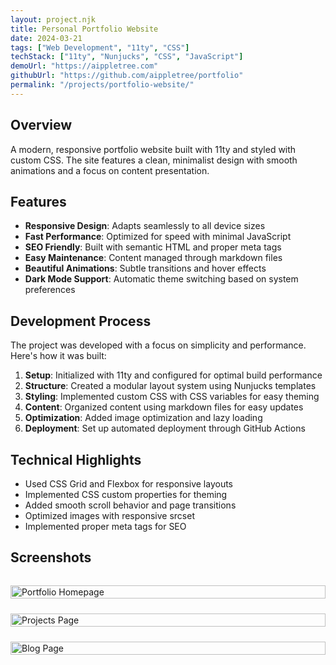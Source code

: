 ```yaml
---
layout: project.njk
title: Personal Portfolio Website
date: 2024-03-21
tags: ["Web Development", "11ty", "CSS"]
techStack: ["11ty", "Nunjucks", "CSS", "JavaScript"]
demoUrl: "https://aippletree.com"
githubUrl: "https://github.com/aippletree/portfolio"
permalink: "/projects/portfolio-website/"
---
```


## Overview

A modern, responsive portfolio website built with 11ty and styled with custom CSS. The site features a clean, minimalist design with smooth animations and a focus on content presentation.

## Features

- **Responsive Design**: Adapts seamlessly to all device sizes
- **Fast Performance**: Optimized for speed with minimal JavaScript
- **SEO Friendly**: Built with semantic HTML and proper meta tags
- **Easy Maintenance**: Content managed through markdown files
- **Beautiful Animations**: Subtle transitions and hover effects
- **Dark Mode Support**: Automatic theme switching based on system preferences

## Development Process

The project was developed with a focus on simplicity and performance. Here's how it was built:

1. **Setup**: Initialized with 11ty and configured for optimal build performance
2. **Structure**: Created a modular layout system using Nunjucks templates
3. **Styling**: Implemented custom CSS with CSS variables for easy theming
4. **Content**: Organized content using markdown files for easy updates
5. **Optimization**: Added image optimization and lazy loading
6. **Deployment**: Set up automated deployment through GitHub Actions

## Technical Highlights

- Used CSS Grid and Flexbox for responsive layouts
- Implemented CSS custom properties for theming
- Added smooth scroll behavior and page transitions
- Optimized images with responsive srcset
- Implemented proper meta tags for SEO

## Screenshots

<div class="project-screenshots">
    <img src="/images/projects/portfolio/home.png" alt="Portfolio Homepage" class="screenshot">
    <img src="/images/projects/portfolio/projects.png" alt="Projects Page" class="screenshot">
    <img src="/images/projects/portfolio/blog.png" alt="Blog Page" class="screenshot">
</div>

<style>
    .project-screenshots {
        display: grid;
        grid-template-columns: repeat(auto-fit, minmax(300px, 1fr));
        gap: 1.5rem;
        margin: 2rem 0;
    }

    .screenshot {
        width: 100%;
        height: auto;
        border-radius: var(--border-radius);
        box-shadow: 0 4px 12px var(--shadow-color);
        transition: transform 0.3s ease;
    }

    .screenshot:hover {
        transform: translateY(-4px);
    }
</style>
